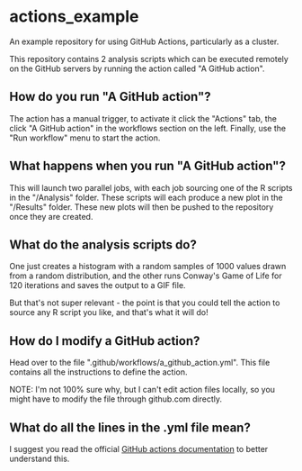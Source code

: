 # actions_example
An example repository for using GitHub Actions, particularly as a cluster.

This repository contains 2 analysis scripts which can be executed remotely on the GitHub servers by running the action called "A GitHub action".

## How do you run "A GitHub action"?

The action has a manual trigger, to activate it click the "Actions" tab, the click "A GitHub action" in the workflows section on the left. Finally, use the "Run workflow" menu to start the action.

## What happens when you run "A GitHub action"?

This will launch two parallel jobs, with each job sourcing one of the R scripts in the "/Analysis" folder. These scripts will each produce a new plot in the "/Results" folder. These new plots will then be pushed to the repository once they are created.

## What do the analysis scripts do?

One just creates a histogram with a random samples of 1000 values drawn from a random distribution, and the other runs Conway's Game of Life for 120 iterations and saves the output to a GIF file.

But that's not super relevant - the point is that you could tell the action to source any R script you like, and that's what it will do!

## How do I modify a GitHub action?

Head over to the file ".github/workflows/a_github_action.yml". This file contains all the instructions to define the action.

NOTE: I'm not 100% sure why, but I can't edit action files locally, so you might have to modify the file through github.com directly.

## What do all the lines in the .yml file mean?

I suggest you read the official [GitHub actions documentation](https://docs.github.com/en/actions/creating-actions/metadata-syntax-for-github-actions) to better understand this.
